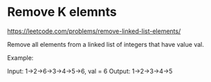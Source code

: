 # Remove K elemnts
https://leetcode.com/problems/remove-linked-list-elements/

Remove all elements from a linked list of integers that have value val.

Example:

Input:  1->2->6->3->4->5->6, val = 6
Output: 1->2->3->4->5


